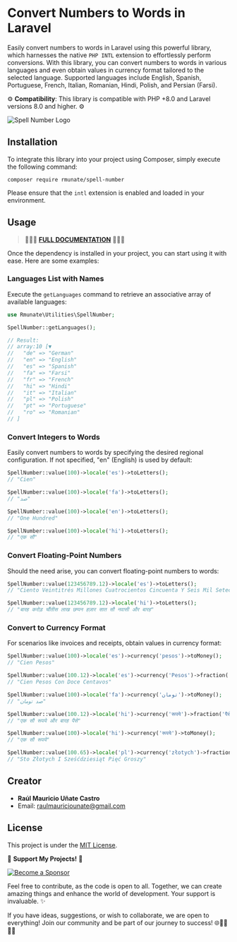 # Convert Numbers to Words in Laravel

Easily convert numbers to words in Laravel using this powerful library, which harnesses the native `PHP INTL` extension to effortlessly perform conversions. With this library, you can convert numbers to words in various languages and even obtain values in currency format tailored to the selected language. Supported languages include English, Spanish, Portuguese, French, Italian, Romanian, Hindi, Polish, and Persian (Farsi).

⚙️ **Compatibility**: This library is compatible with PHP +8.0 and Laravel versions 8.0 and higher. ⚙️

![Spell Number Logo](https://github.com/alejandrodiazpinilla/SpellNumber/assets/51100789/e51cf045-26d0-44e0-a873-3034deaea046)

## Installation

To integrate this library into your project using Composer, simply execute the following command:

```shell
composer require rmunate/spell-number
```

Please ensure that the `intl` extension is enabled and loaded in your environment.

## Usage

> 📖📖📖 **[FULL DOCUMENTATION](https://rmunate.github.io/SpellNumber/)** 📖📖📖

Once the dependency is installed in your project, you can start using it with ease. Here are some examples:

### Languages List with Names

Execute the `getLanguages` command to retrieve an associative array of available languages:

```php
use Rmunate\Utilities\SpellNumber;

SpellNumber::getLanguages();

// Result:
// array:10 [▼ 
//   "de" => "German"
//   "en" => "English"
//   "es" => "Spanish"
//   "fa" => "Farsi"
//   "fr" => "French"
//   "hi" => "Hindi"
//   "it" => "Italian"
//   "pl" => "Polish"
//   "pt" => "Portuguese"
//   "ro" => "Romanian"
// ]
```

### Convert Integers to Words

Easily convert numbers to words by specifying the desired regional configuration. If not specified, "en" (English) is used by default:

```php
SpellNumber::value(100)->locale('es')->toLetters();
// "Cien"

SpellNumber::value(100)->locale('fa')->toLetters();
// "صد"

SpellNumber::value(100)->locale('en')->toLetters();
// "One Hundred"

SpellNumber::value(100)->locale('hi')->toLetters();
// "एक सौ"
```

### Convert Floating-Point Numbers

Should the need arise, you can convert floating-point numbers to words:

```php
SpellNumber::value(123456789.12)->locale('es')->toLetters();
// "Ciento Veintitrés Millones Cuatrocientos Cincuenta Y Seis Mil Setecientos Ochenta Y Nueve Con Doce"

SpellNumber::value(123456789.12)->locale('hi')->toLetters();
// "बारह करोड़ चौंतीस लाख छप्पन हज़ार सात सौ नवासी और बारह"
```

### Convert to Currency Format

For scenarios like invoices and receipts, obtain values in currency format:

```php
SpellNumber::value(100)->locale('es')->currency('pesos')->toMoney();
// "Cien Pesos"

SpellNumber::value(100.12)->locale('es')->currency('Pesos')->fraction('centavos')->toMoney();
// "Cien Pesos Con Doce Centavos"

SpellNumber::value(100)->locale('fa')->currency('تومان')->toMoney();
// "صد تومان"

SpellNumber::value(100.12)->locale('hi')->currency('रूपये')->fraction('पैसे')->toMoney();
// "एक सौ रूपये और बारह पैसे"

SpellNumber::value(100)->locale('hi')->currency('रूपये')->toMoney();
// "एक सौ रूपये"

SpellNumber::value(100.65)->locale('pl')->currency('złotych')->fraction('groszy')->toMoney();
// "Sto Złotych I Sześćdziesiąt Pięć Groszy"
```

## Creator

- **Raúl Mauricio Uñate Castro**
- Email: raulmauriciounate@gmail.com

## License

This project is under the [MIT License](https://choosealicense.com/licenses/mit/).

🌟 **Support My Projects!** 🚀

[![Become a Sponsor](https://img.shields.io/badge/-Become%20a%20Sponsor-blue?style=for-the-badge&logo=github)](https://github.com/sponsors/rmunate)

Feel free to contribute, as the code is open to all. Together, we can create amazing things and enhance the world of development. Your support is invaluable. ✨

If you have ideas, suggestions, or wish to collaborate, we are open to everything! Join our community and be part of our journey to success! 🌐👩‍💻👨‍💻